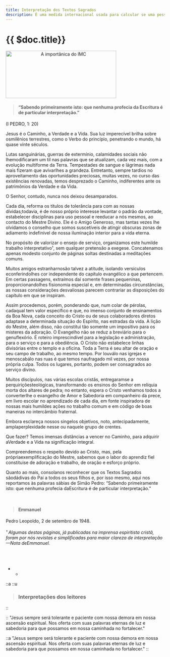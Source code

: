 ```yaml
---
title: Interpretação dos Textos Sagrados
description: É uma medida internacional usada para calcular se uma pessoa está no peso ideal.
---
```


<div class="content-title-img">

# {{ $doc.title}}
<img src="/img/interpretacao.jpg" style='text-align:center;' alt="A importânica do IMC" height='150' width='350'>

</div>


 <div class="content-detail">

> #### “Sabendo primeiramente isto: que nenhuma profecia da Escritura é de particular interpretação.” 
 (I PEDRO, 1: 20)
</div>

<div class="content-main">

Jesus é o Caminho, a Verdade e a Vida. Sua luz imperecível brilha sobre osmilênios terrestres, como o Verbo do princípio, penetrando o mundo, há quase vinte séculos.

Lutas sanguinárias, guerras de extermínio, calamidades sociais não lhemodificaram um til nas palavras que se atualizam, cada vez mais, com a evolução multiforme da Terra.
Tempestades de sangue e lágrimas nada mais fizeram que avivar­lhes a grandeza. Entretanto, sempre tardios no aproveitamento das oportunidades preciosas, muitas vezes, no curso das existências renovadas, temos desprezado o Caminho, indiferentes ante os patrimônios da Verdade e da Vida. 

O Senhor, contudo, nunca nos deixou desamparados. 

Cada dia, reforma os títulos de tolerância para com as nossas dívidas;todavia, é de nosso próprio interesse levantar o padrão da vontade, estabelecer disciplinas para uso pessoal e reeducar a nós mesmos, ao contacto do Mestre Divino. Ele é o Amigo Generoso, mas tantas vezes lhe olvidamos o conselho que somos suscetíveis de atingir obscuras zonas de adiamento indefinível de nossa iluminação interior para a vida eterna. 

No propósito de valorizar o ensejo de serviço, organizamos este humilde trabalho interpretativo¹, sem qualquer pretensão a exegese. Concatenamos apenas modesto conjunto de páginas soltas destinadas a meditações comuns.

Muitos amigos estranhar­nos­ão talvez a atitude, isolando versículos econferindo­lhes cor independente do capítulo evangélico a que pertencem. Em certas passagens, extraímos daí somente frases pequeninas, proporcionando­lhes fisionomia especial e, em determinadas circunstâncias, as nossas considerações desvaliosas parecem contrariar as disposições do capítulo em que se inspiram. 

Assim procedemos, porém, ponderando que, num colar de pérolas, cadaqual tem valor específico e que, no imenso conjunto de ensinamentos da Boa Nova, cada conceito do Cristo ou de seus colaboradores diretos adapta­se a determinada situação do Espírito, nas estradas da vida. A lição do Mestre, além disso, não constitui tão somente um impositivo para os misteres da adoração. O Evangelho não se reduz a breviário para o genuflexório. É roteiro imprescindível para a legislação e administração, para o serviço e para a obediência. O Cristo não estabelece linhas divisórias entre o templo e a oficina. Toda a Terra é seu altar de oração e seu campo de trabalho, ao mesmo tempo. Por louvá­lo nas igrejas e menoscabá­lo nas ruas é que temos naufragado mil vezes, por nossa própria culpa. Todos os lugares, portanto, podem ser consagrados ao serviço divino. 

Muitos discípulos, nas várias escolas cristãs, entregaram­se a perquiriçõesteológicas, transformando os ensinos do Senhor em relíquia morta dos altares de pedra; no entanto, espera o Cristo venhamos todos a converter­lhe o evangelho de Amor e Sabedoria em companheiro da prece, em livro escolar no aprendizado de cada dia, em fonte inspiradora de nossas mais humildes ações no trabalho comum e em código de boas maneiras no intercâmbio fraternal. 

Embora esclareça nossos singelos objetivos, noto, antecipadamente, amplaperplexidade nesse ou naquele grupo de crentes. 

Que fazer? Temos imensas distâncias a vencer no Caminho, para adquirir aVerdade e a Vida na significação integral. 

Compreendemos o respeito devido ao Cristo, mas, pela própriaexemplificação do Mestre, sabemos que o labor do aprendiz fiel constitui­se de adoração e trabalho, de oração e esforço próprio. 

Quanto ao mais, consola­nos reconhecer que os Textos Sagrados sãodádivas do Pai a todos os seus filhos e, por isso mesmo, aqui nos reportamos às palavras sábias de Simão Pedro: “Sabendo primeiramente isto: que nenhuma profecia daEscritura é de particular interpretação.”

<br>


>  #### Emmanuel
Pedro Leopoldo, 2 de setembro de 1948.


###### ¹ Algumas destas páginas, já publicadas na imprensa espiritista cristã, foram por nós revistas e simplificadas para maior clareza de interpretação —Nota deEmmanuel.
<br>

* *

::a
::u
> ### Interpretações dos leitores
::


::
"Jesus sempre será tolerante e paciente com nossa demora em nossa ascensão  espiritual. Nos oferta com suas palavras eternas de luz e sabedoria para que possamos em nossa caminhada no fortalecer."

::a
"Jesus sempre será tolerante e paciente com nossa demora em nossa ascensão  espiritual. Nos oferta com suas palavras eternas de luz e sabedoria para que possamos em nossa caminhada no fortalecer."
::



</div>
